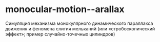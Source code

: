 # monocular-motion--arallax
Симуляция механизма монокулярного динамического параллакса движения и феномена слития мельканий (или «стробоскопический эффект»; пример случайно-точечных цилиндров)
